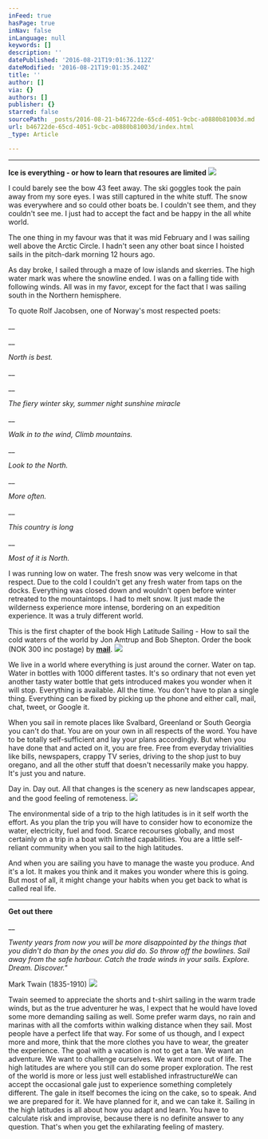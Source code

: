 ```yaml
---
inFeed: true
hasPage: true
inNav: false
inLanguage: null
keywords: []
description: ''
datePublished: '2016-08-21T19:01:36.112Z'
dateModified: '2016-08-21T19:01:35.240Z'
title: ''
author: []
via: {}
authors: []
publisher: {}
starred: false
sourcePath: _posts/2016-08-21-b46722de-65cd-4051-9cbc-a0880b81003d.md
url: b46722de-65cd-4051-9cbc-a0880b81003d/index.html
_type: Article

---
```

****

**Ice is everything - or how to learn that resoures are limited**
![](https://the-grid-user-content.s3-us-west-2.amazonaws.com/1baf61b3-9043-40b5-8c57-8409e18f3ecb.jpg)

I could barely see the bow 43 feet away. The ski goggles took the pain away from my sore eyes. I was still captured in the white stuff. The snow was everywhere and so could other boats be. I couldn't see them, and they couldn't see me. I just had to accept the fact and be happy in the all white world.

The one thing in my favour was that it was mid February and I was sailing well above the Arctic Circle. I hadn't seen any other boat since I hoisted sails in the pitch-dark morning 12 hours ago. 

As day broke, I sailed through a maze of low islands and skerries. The high water mark was where the snowline ended. I was on a falling tide with following winds. All was in my favor, except for the fact that I was sailing south in the Northern hemisphere. 

To quote Rolf Jacobsen, one of Norway's most respected poets:

__

__

_North is best._

__

__

_The fiery winter sky, summer night sunshine miracle_

__

_Walk in to the wind, Climb mountains._

__

_Look to the North._

__

_More often._

__

_This country is long_

__

_Most of it is North._

I was running low on water. The fresh snow was very welcome in that respect. Due to the cold I couldn't get any fresh water from taps on the docks. Everything was closed down and wouldn't open before winter retreated to the mountaintops. I had to melt snow. It just made the wilderness experience more intense, bordering on an expedition experience. It was a truly different world.

This is the first chapter of the book High Latitude Sailing - How to sail the cold waters of the world by Jon Amtrup and Bob Shepton. Order the book (NOK 300 inc postage) by [**mail**][0].
![](https://the-grid-user-content.s3-us-west-2.amazonaws.com/0dd5821a-b7bc-4810-88d1-9451a02e0859.jpg)

We live in a world where everything is just around the corner. Water on tap. Water in bottles with 1000 different tastes. It's so ordinary that not even yet another tasty water bottle that gets introduced makes you wonder when it will stop. Everything is available. All the time. You don't have to plan a single thing. Everything can be fixed by picking up the phone and either call, mail, chat, tweet, or Google it. 

When you sail in remote places like Svalbard, Greenland or South Georgia you can't do that. You are on your own in all respects of the word. You have to be totally self-sufficient and lay your plans accordingly. But when you have done that and acted on it, you are free. Free from everyday trivialities like bills, newspapers, crappy TV series, driving to the shop just to buy oregano, and all the other stuff that doesn't necessarily make you happy. It's just you and nature. 

Day in. Day out. All that changes is the scenery as new landscapes appear, and the good feeling of remoteness. ![](https://the-grid-user-content.s3-us-west-2.amazonaws.com/5cb3341b-e627-4ed7-b229-a03c93a7b972.jpg)

The environmental side of a trip to the high latitudes is in it self worth the effort. As you plan the trip you will have to consider how to economize the water, electricity, fuel and food. Scarce recourses globally, and most certainly on a trip in a boat with limited capabilities. You are a little self-reliant community when you sail to the high latitudes.

And when you are sailing you have to manage the waste you produce. And it's a lot. It makes you think and it makes you wonder where this is going. But most of all, it might change your habits when you get back to what is called real life.

****

**Get out there**

__

_Twenty years from now you will be more disappointed by the things that you didn't do than by the ones you did do. So throw off the bowlines. Sail away from the safe harbour. Catch the trade winds in your sails. Explore. Dream. Discover."_

Mark Twain (1835-1910)
![](https://the-grid-user-content.s3-us-west-2.amazonaws.com/ac707496-05b0-4360-beed-8585f35ceaab.jpg)

Twain seemed to appreciate the shorts and t-shirt sailing in the warm trade winds, but as the true adventurer he was, I expect that he would have loved some more demanding sailing as well. Some prefer warm days, no rain and marinas with all the comforts within walking distance when they sail. Most people have a perfect life that way. For some of us though, and I expect more and more, think that the more clothes you have to wear, the greater the experience. The goal with a vacation is not to get a tan. We want an adventure. We want to challenge ourselves. We want more out of life. The high latitudes are where you still can do some proper exploration. The rest of the world is more or less just well established infrastructureWe can accept the occasional gale just to experience something completely different. The gale in itself becomes the icing on the cake, so to speak. And we are prepared for it. We have planned for it, and we can take it. Sailing in the high latitudes is all about how you adapt and learn. You have to calculate risk and improvise, because there is no definite answer to any question. That's when you get the exhilarating feeling of mastery. 



[0]: mailto:jon@explorenorth.no